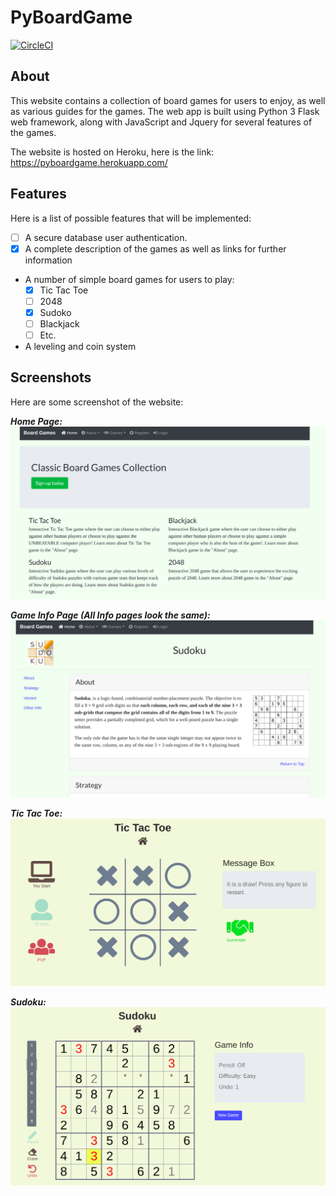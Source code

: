 # PyBoardGame
[![CircleCI](https://circleci.com/gh/larryworm1127/PyBoardGame.svg?style=svg)](https://circleci.com/gh/larryworm1127/PyBoardGame)

## About
This website contains a collection of board games for users to enjoy, as well as various guides for the games.
The web app is built using Python 3 Flask web framework, along with JavaScript and Jquery for several features of the games.

The website is hosted on Heroku, here is the link: https://pyboardgame.herokuapp.com/

## Features
Here is a list of possible features that will be implemented:
- [ ] A secure database user authentication.
- [x] A complete description of the games as well as links for further information
- A number of simple board games for users to play:
    - [x] Tic Tac Toe
    - [ ] 2048
    - [x] Sudoko
    - [ ] Blackjack
    - [ ] Etc.
- A leveling and coin system

## Screenshots
Here are some screenshot of the website:

**_Home Page:_**
![Image of home page](assets/screenshots/screenshot_home.png)

**_Game Info Page (All Info pages look the same):_**
![Image of about page](assets/screenshots/screenshot_about.png)

**_Tic Tac Toe:_**
![Image of Tic Tac Toe](assets/screenshots/screenshot_ttt.png)

**_Sudoku:_**
![Image of Sudoku](assets/screenshots/screenshot_sudoku.png)

